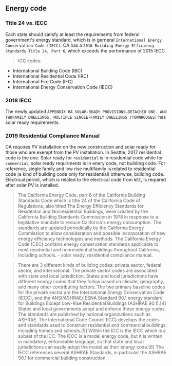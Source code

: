 ## Energy code

### Title 24 vs. IECC
Each state should satisfy at least the requirements from federal government's energy standard, which is in gerneral `International Energy Conservation Code (IECC)`. CA has a `2016 Building Energy Efficiency Standards Title 24, Part 6`, which exceeds the performance of 2015 IECC.

> ICC codes:
* International Building Code (IBC)
* International Residential Code (IRC)
* International Fire Code (IFC)
* International Energy Conservation Code (IECC)

### 2018 IECC
The newly updated `APPENDIX RA SOLAR-READY PROVISIONS—DETACHED ONE- AND TWOFAMILY DWELLINGS, MULTIPLE SINGLE-FAMILY DWELLINGS (TOWNHOUSES)` has solar ready requirements.

### 2019 Residential Compliance Manual
CA requires PV installation on the new construction and solar ready for those who are exempt from the PV installation. In Seattle, 2017 residential code is the one. Solar ready for `residential` is in residential code while for `commercial`, solar ready requirments is in enery code, not building code. For reference, single family and low rise multifamily is related to residential code (a kind of building code only for residential) otherwise, building code. Electrical permit, which is related to the electrical code from `NEC`, is required after solar PV is installed.

> The California Energy Code, part 6 of the California Building Standards Code which is title 24 of the California Code of Regulations, also titled The Energy Efficiency Standards for Residential and Nonresidential Buildings, were created by the California Building Standards Commission in 1978 in response to a legislative mandate to reduce California's energy consumption. The standards are updated periodically by the California Energy Commission to allow consideration and possible incorporation of new energy efficiency technologies and methods. The California Energy Code (CEC) contains energy conservation standards applicable to most residential and nonresidential buildings throughout California, including schools. - solar ready, residential compliance manual.

> There are 3 different kinds of building codes: private sector, federal sector, and international. The private sector codes are associated with state and local jurisdiction. States and local jurisdictions have different energy codes that they follow based on climate, geography, and many other contributing factors. The two primary baseline codes for the private sector are the International Energy Conservation Code (IECC), and the ANSI/ASHRAE/IESNA Standard 90.1 energy standard for Buildings Except Low-Rise Residential Buildings (ASHRAE 90.1).[4] States and local governments adopt and enforce these energy codes. The standards are published by national organizations such as ASHRAE. The International Code Council (ICC) develops the codes and standards used to construct residential and commercial buildings, including homes and schools.[5] Within the ICC is the IECC which is a subset of the ICC. The IECC is a model energy code, but it is written in mandatory, enforceable language, so that state and local jurisdictions can easily adopt the model as their energy code.[6] The IECC references several ASHRAE Standards, in particular the ASHRAE 90.1 for commercial building construction.
